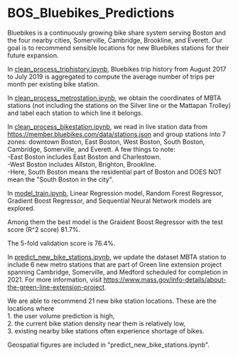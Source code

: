 # BOS_Bluebikes_Predictions

Bluebikes is a continuously growing bike share system serving Boston and the four nearby cities, Somerville, Cambridge, Brookline, and Everett. Our goal is to recommend sensible locations for new Bluebikes stations for their future expansion. 

In [clean_process_triphistory.ipynb](https://github.com/euniceky/BOS_BlueBike_Predictions/blob/master/clean_process_triphistory.ipynb), Bluebikes trip history from August 2017 to July 2019 is aggregated to compute the average number of trips per month per existing bike station. 

In [clean_process_metrostation.ipynb](https://github.com/euniceky/BOS_BlueBike_Predictions/blob/master/clean_process_metrostation.ipynb), we obtain the coordinates of MBTA stations (not including the stations on the Silver line or the Mattapan Trolley) and label each station to which line it belongs. 

In [clean_process_bikestation.ipynb](https://github.com/euniceky/BOS_BlueBike_Predictions/blob/master/clean_process_bikestation.ipynb), we read in live station data from https://member.bluebikes.com/data/stations.json and group stations into 7 zones: downtown Boston, East Boston, West Boston, South Boston, Cambridge, Somerville, and Everett.
A few things to note: <br />
-East Boston includes East Boston and Charlestown.<br />
-West Boston includes Allston, Brighton, Brookline.<br />
-Here, South Boston means the residential part of Boston and DOES NOT mean the "South Boston in the city".

In [model_train.ipynb](https://github.com/euniceky/BOS_BlueBike_Predictions/blob/master/model_train.ipynb), Linear Regression model, Random Forest Regressor, Gradient Boost Regressor, and Sequential Neural Network models are explored. 

Among them the best model is the Graident Boost Regressor with the test score (R^2 score) 81.7%. 

The 5-fold validation score is 76.4%. 

In [predict_new_bike_stations.ipynb](https://github.com/euniceky/BOS_BlueBike_Predictions/blob/master/predict_new_bike_stations.ipynb), we update the dataset MBTA station to include 6 new metro stations that are part of Green line extension project spanning Cambridge, Somerville, and Medford scheduled for completion in 2021. For more information, visit https://www.mass.gov/info-details/about-the-green-line-extension-project. 

We are able to recommend 21 new bike station locations. These are the locations where <br /> 1. the user volume prediction is high,
<br /> 2. the current bike station density near them is relatively low, <br /> 3. existing nearby bike stations often experience shortage of bikes.

Geospatial figures are included in "predict_new_bike_stations.ipynb".  

